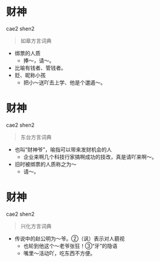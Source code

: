 # 财神
cae2 shen2
> 如皋方言词典
- 绑票的人质
  - 捧～，请～。
- 比喻有钱者、管钱者。
- 贬、昵称小孩
  - 把小～送吖去上学、他是个邋遏～。

# 财神
cae2 shen2
> 东台方言词典
- 也叫“财神爷”，喻指可以带来发财机会的人
  - 企业来啊几个科技行家搞啊成功的技改，真是请吖来啊～。
- 旧时被绑票的人质称之为～
  - 请～。

# 财神
cae2 shen2
> 兴化方言词典
- 传说中的赵公明为～爷。②（讽）表示对人藐视
  - 也轮到他这个～老爷张狂！③“牙”的隐语
  - 嘴里～活动吖，吃东西不方便。
